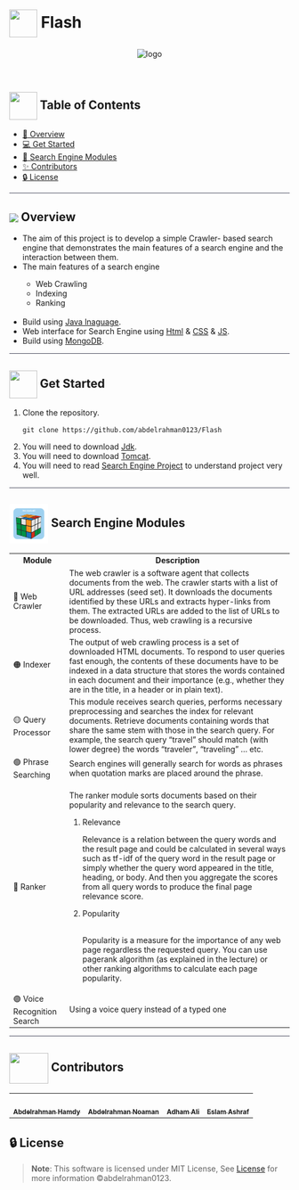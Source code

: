 <div align= >

# <img align=center width=50px height=50px src="https://media0.giphy.com/media/CVrs76nnBvU7azfTLj/giphy.gif?cid=ecf05e47om1y68g5als66xi5mn32ui6gk2g8wpnv145ag265&rid=giphy.gif&ct=s"> Flash

</div>
<p align="center">
   <img align="center" height="450px"  src="https://user-images.githubusercontent.com/71986226/185804922-31aa1626-c1a1-4a92-a5eb-cba79cf6ab5b.jpg" alt="logo">
</p>

<p align="center"> 
    <br> 
</p>

## <img align= center width=50px height=50px src="https://thumbs.gfycat.com/HeftyDescriptiveChimneyswift-size_restricted.gif"> Table of Contents

- <a href ="#about"> 📙 Overview</a>
- <a href ="#Started"> 💻 Get Started</a>
- <a href ="#Work"> 🧱 Search Engine Modules </a>
- <a href ="#Contributors"> ✨ Contributors</a>
- <a href ="#License"> 🔒 License</a>
<hr style="background-color: #4b4c60"></hr>

<a id = "about"></a>

## <img align="center"  height =50px src="https://user-images.githubusercontent.com/71986226/154076110-1233d7a8-92c2-4d79-82c1-30e278aa518a.gif"> Overview

<ul>
<li> The aim of this project is to develop a simple Crawler- based search engine that demonstrates the main features of a search engine
and the interaction between them.</li>
<li> The main features of a search engine</li>
<ul>
<li> Web Crawling</li>
<li> Indexing</li> 
<li> Ranking</li>
</ul>
<br>
<li> Build using <a href="https://en.wikipedia.org/wiki/Java_(programming_language)">Java lnaguage</a>.</li>
<li>  Web interface  for  Search Engine  using <a href="https://en.wikipedia.org/wiki/HTML">Html</a> & <a href="https://en.wikipedia.org/wiki/CSS">CSS</a> & <a href="https://en.wikipedia.org/wiki/JavaScript">JS</a>.</li>

<li> Build using <a href="https://en.wikipedia.org/wiki/MongoDB">MongoDB</a>.</li>
</ul>
<hr style="background-color: #4b4c60"></hr>
<a id = "Started"></a>

## <img  align= center width=50px height=50px src="https://c.tenor.com/HgX89Yku5V4AAAAi/to-the-moon.gif"> Get Started

<ol>
<li>Clone the repository.

<br>

```
git clone https://github.com/abdelrahman0123/Flash
```

</li>
<li> You will need to download <a href="https://www.oracle.com/java/technologies/downloads/">Jdk</a>. </li>
<li> You will need to download <a href="https://tomcat.apache.org/download-90.cgi">Tomcat</a>. </li>
<li> You will need to read <a href="https://github.com/abdelrahman0123/Flash/blob/main/Search%20Engine%20Project%20.pdf">Search Engine Project</a> to understand project very well. </li>
</ol>
<hr style="background-color: #4b4c60"></hr>
<a id = "Work"></a>

## <img align= center width=70px height=70px src="https://raw.githubusercontent.com/EslamAsHhraf/EslamAsHhraf/main/images/skills.gif"> Search Engine Modules

<table align="left;">
<tr>
<th width=20%>Module</th>
<th>Description</th>
</tr>
<tr>
<td>🔴 Web Crawler</td>
<td>The web crawler is a software agent that collects documents from the web. The crawler starts with a list of URL addresses (seed set). It downloads the documents identified by these URLs and extracts hyper-links from them. The extracted URLs are added to the list of URLs to be downloaded. Thus, web crawling is a recursive process.</td>
</tr>
<tr>
<td>🟠 Indexer</td>
<td>The output of web crawling process is a set of downloaded HTML documents. To respond to user queries fast enough, the contents of these documents have to be indexed in a data structure that stores the words contained in each document and their importance (e.g., whether they are in the title, in a header or in plain text).</td>
</tr>
<tr>
<td> 🟡 Query Processor</td>
<td>This module receives search queries, performs necessary preprocessing and searches the index for relevant documents. Retrieve documents containing words that share the same stem with those in the search query. For example, the search query “travel” should match (with lower degree) the words “traveler”, “traveling” … etc.</td>
</tr>
<tr>
<td>🟢 Phrase Searching</td>
<td>Search engines will generally search for words as phrases when quotation marks are placed around the phrase.</td>
</tr>
<tr>
<td>🔵 Ranker</td>
<td>
<p>The ranker module sorts documents based on their popularity and relevance to the search query.
</p>
<ol>
<li>Relevance</li>
<p>Relevance is a relation between the query words and the result page and could be calculated in several ways such as tf-idf of the query word in the result page or simply whether the query word appeared in the title, heading, or body. And then you aggregate the scores from all query words to produce the final page relevance score.</p>
<li>Popularity</li>
<br>
<p>Popularity is a measure for the importance of any web page regardless the requested query. You can use pagerank algorithm (as explained in the lecture) or other ranking algorithms to calculate each page popularity.</p>
</ol>
</td>
</tr>
<tr>
<td>🟣 Voice Recognition Search</td>
<td>Using a voice query instead of a typed one</td>
</tr>
</table>
<hr style="background-color: #4b4c60"></hr>

## <img  align="center" width= 70px height =55px src="https://media0.giphy.com/media/Xy702eMOiGGPzk4Zkd/giphy.gif?cid=ecf05e475vmf48k83bvzye3w2m2xl03iyem3tkuw2krpkb7k&rid=giphy.gif&ct=s"> Contributors <a id ="Contributors"></a>

<table align="center" >
  <tr>
    <td align="center"><a href="https://github.com/abdelrahman0123"><img src="https://avatars.githubusercontent.com/u/67989900?v=4" width="150;" alt=""/><br /><sub><b>Abdelrahman Hamdy</b></sub></a><br /></td>
       <td align="center"><a href="https://github.com/AbdelrahmanNoaman"><img src="https://avatars.githubusercontent.com/u/76150639?v=4" width="150;" alt=""/><br /><sub><b>Abdelrahman Noaman</b></sub></a><br /></td>
     <td align="center"><a href="https://github.com/AdhamAliAbdelAal" ><img src="https://avatars.githubusercontent.com/u/83884426?v=4" width="150;" alt=""/><br /><sub><b>Adham Ali</b></sub></a><br />
    </td>
     <td align="center"><a href="https://github.com/EslamAsHhraf"><img src="https://avatars.githubusercontent.com/u/71986226?v=4" width="150;" alt=""/><br /><sub><b>Eslam Ashraf</b></sub></a><br /></td>
  </tr>
</table>

<a id ="License"></a>

## 🔒 License

> **Note**: This software is licensed under MIT License, See [License](https://github.com/abdelrahman0123/Flash/blob/main/LICENSE) for more information ©abdelrahman0123.
